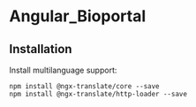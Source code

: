 # Angular_Bioportal

## Installation
Install multilanguage support:

```console
npm install @ngx-translate/core --save
npm install @ngx-translate/http-loader --save
```
